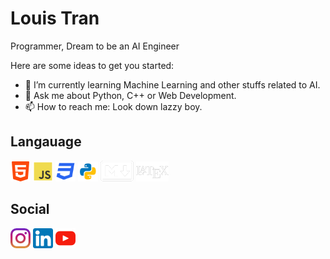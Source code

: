
# Louis Tran 

Programmer, Dream to be an AI Engineer 

Here are some ideas to get you started:

- 🌱 I’m currently learning Machine Learning and other stuffs related to AI.
- 💬 Ask me about Python, C++ or Web Development.
- 📫 How to reach me: Look down lazzy boy.

## Langauage 
![html5](https://github.com/Louis2602/Louis2602/blob/main/res/html5.png)
![javascript](https://github.com/Louis2602/Louis2602/blob/main/res/js.png)
![css](https://github.com/Louis2602/Louis2602/blob/main/res/css3.png)
![python](https://github.com/Louis2602/Louis2602/blob/main/res/python.png)
![markdown](https://github.com/Louis2602/Louis2602/blob/main/res/markdown.png)
![latex](https://github.com/Louis2602/Louis2602/blob/main/res/latex.png)

## Social 
[![instagram](https://github.com/Louis2602/Louis2602/blob/main/res/instagram.png)](https://www.instagram.com/ttlam_2602/)
[![linkedin](https://github.com/Louis2602/Louis2602/blob/main/res/linkedin.png)](https://www.linkedin.com/in/louis-tran-a4255b217/)
[![youtube](https://github.com/Louis2602/Louis2602/blob/main/res/youtube.png)](https://www.youtube.com/c/DinoTran)
